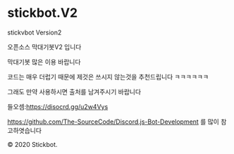 # stickbot.V2
stickvbot Version2

오픈소스 막대기봇V2 입니다

막대기봇 많은 이용 바랍니다

코드는 매우 더럽기 때문에 제것은 쓰시지 않는것을 추천드립니다 ㅋㅋㅋㅋㅋㅋ

그래도 만약 사용하시면 출처를 남겨주시기 바랍니다

들오셈:https://disocrd.gg/u2w4Vys

https://github.com/The-SourceCode/Discord.js-Bot-Development 를 많이 참고하엿습니다

© 2020 Stickbot.
